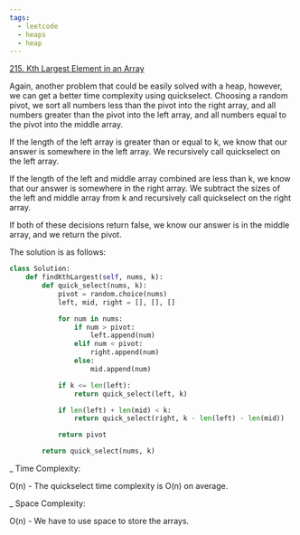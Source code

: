 ```yaml
---
tags:
  - leetcode
  - heaps
  - heap
---
```


<a href="https://leetcode.com/problems/kth-largest-element-in-an-array/">
215. Kth Largest Element in an Array</a>

Again, another problem that could be easily solved with a heap, however, we can
get a better time complexity using quickselect. Choosing a random pivot, we sort
all numbers less than the pivot into the right array, and all numbers greater
than the pivot into the left array, and all numbers equal to the pivot into the
middle array.

If the length of the left array is greater than or equal to k, we know that our
answer is somewhere in the left array. We recursively call quickselect on the
left array.

If the length of the left and middle array combined are less than k, we know
that our answer is somewhere in the right array. We subtract the sizes of the
left and middle array from k and recursively call quickselect on the right
array.

If both of these decisions return false, we know our answer is in the middle
array, and we return the pivot.

The solution is as follows:

```python
class Solution:
    def findKthLargest(self, nums, k):
        def quick_select(nums, k):
            pivot = random.choice(nums)
            left, mid, right = [], [], []

            for num in nums:
                if num > pivot:
                    left.append(num)
                elif num < pivot:
                    right.append(num)
                else:
                    mid.append(num)

            if k <= len(left):
                return quick_select(left, k)

            if len(left) + len(mid) < k:
                return quick_select(right, k - len(left) - len(mid))

            return pivot

        return quick_select(nums, k)
```

\_ Time Complexity:

O(n) - The quickselect time complexity is O(n) on average.

\_ Space Complexity:

O(n) - We have to use space to store the arrays.
